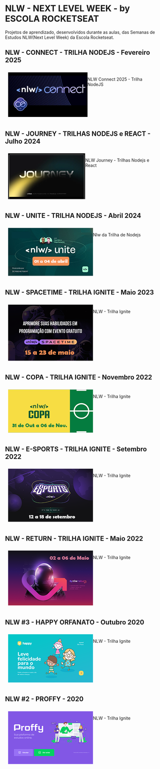 # NLW - NEXT LEVEL WEEK - by ESCOLA ROCKETSEAT

Projetos de aprendizado, desenvolvidos durante as aulas,
das Semanas de Estudos NLW(Next Level Week) da 
Escola Rocketseat.

## NLW - CONNECT - TRILHA NODEJS - Fevereiro 2025
<div class="nlw-row" style="display:flex;padding:10px;">
<div class="nlw-brand">
  <img src="./src/img/nlwconnectlogo.png" alt="logo nlw-connect 2025">
</div>
<div class="nlw-description">
<p>NLW Connect 2025 - Trilha NodeJS</p>
</div>
</div>

## NLW - JOURNEY - TRILHAS NODEJS e REACT - Julho 2024
<div class="nlw-row" style="display:flex;padding:10px;">
<div class="nlw-brand">
  <img src="./src/img/nlwjourneylogo.png" alt="logo nlw-journey">
</div>
<div class="nlw-description">
<p>NLW Journey - Trilhas Nodejs e React</p>
</div>
</div>

## NLW - UNITE - TRILHA NODEJS - Abril 2024
<div class="nlw-row" style="display:flex;padding:10px;">
<div class="nlw-brand">
  <img src="./src/img/nlwunitelogo.png" alt="logo nlw-unite">
</div>
<div class="nlw-description">
<p>Nlw da Trilha de Nodejs</p>
</div>
</div>

## NLW - SPACETIME - TRILHA IGNITE - Maio 2023
<div class="nlw-row" style="display:flex;padding:10px;">
<div class="nlw-brand">
  <img src="./src/img/nlwspacetime.png" alt="logo nlw-spacetime">
</div>
<div class="nlw-description">
<p>NLW - Trilha Ignite</p>
</div>
</div>

## NLW - COPA - TRILHA IGNITE - Novembro 2022
<div class="nlw-row" style="display:flex;padding:10px;">
<div class="nlw-brand">
  <img src="./src/img/nlwcopa.png" alt="logo nlw-copa">
</div>
<div class="nlw-description">
<p>NLW - Trilha Ignite</p>
</div>
</div>

## NLW - E-SPORTS - TRILHA IGNITE  - Setembro 2022
<div class="nlw-row" style="display:flex;padding:10px;">
<div class="nlw-brand">
  <img src="./src/img/nlwsportslogo.png" alt="logo nlw-esports">
</div>
<div class="nlw-description">
<p>NLW - Trilha Ignite</p>
</div>
</div>
  
## NLW - RETURN - TRILHA IGNITE - Maio 2022
<div class="nlw-row" style="display:flex;padding:10px;">
<div class="nlw-brand">
  <img src="./src/img/nlwreturnlogo.png" alt="logo nlw-return">
</div>
<div class="nlw-description">
<p>NLW - Trilha Ignite</p>
</div>
</div>

## NLW #3 - HAPPY ORFANATO - Outubro 2020
<div class="nlw-row" style="display:flex;padding:10px;">
<div class="nlw-brand">
  <img src="./src/img/nlwhappy3.png" alt="logo nlw-happy">
</div>
<div class="nlw-description">
<p>NLW - Trilha Ignite</p>
</div>
</div>

## NLW #2 - PROFFY - 2020
<div class="nlw-row" style="display:flex;padding:10px;">
<div class="nlw-brand">
  <img src="./src/img/nlwproffy.png" alt="logo nlw-proffy">
</div>
<div class="nlw-description">
<p>NLW - Trilha Ignite</p>
</div>
</div>


